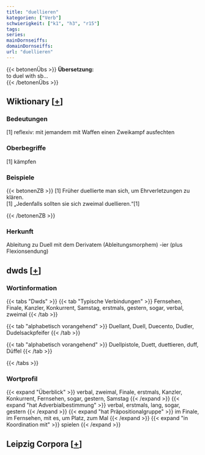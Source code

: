 ```yaml
---
title: "duellieren"
kategorien: ["Verb"]
schwierigkeit: ["k1", "h3", "r15"]
tags:
series:
mainDornseiffs:
domainDornseiffs:
url: "duellieren"
---
```


{{< betonenÜbs >}}
**Übersetzung:**  
to duel with sb...  
{{< /betonenÜbs >}}

## Wiktionary [[+](https://de.wiktionary.org/wiki/duellieren)]

### Bedeutungen
[1] reflexiv: mit jemandem mit Waffen einen Zweikampf ausfechten  

### Oberbegriffe
[1] kämpfen  

### Beispiele
{{< betonenZB >}}
[1] Früher duellierte man sich, um Ehrverletzungen zu klären.  
[1] „Jedenfalls sollten sie sich zweimal duellieren.“[1]  

{{< /betonenZB >}}
### Herkunft
Ableitung zu Duell mit dem Derivatem (Ableitungsmorphem) -ier (plus Flexionsendung)  



## dwds [[+](https://www.dwds.de/wb/duellieren)]

### Wortinformation
{{< tabs "Dwds" >}}
{{< tab "Typische Verbindungen" >}}
Fernsehen, Finale, Kanzler, Konkurrent, Samstag, erstmals, gestern, sogar, verbal, zweimal
{{< /tab >}}

{{< tab "alphabetisch vorangehend" >}}
Duellant, Duell, Duecento, Dudler, Dudelsackpfeifer
{{< /tab >}}

{{< tab "alphabetisch vorangehend" >}}
Duellpistole, Duett, duettieren, duff, Düffel
{{< /tab >}}

{{< /tabs >}}

### Wortprofil
{{< expand "Überblick" >}} verbal, zweimal, Finale, erstmals, Kanzler, Konkurrent, Fernsehen, sogar, gestern, Samstag {{< /expand >}}
{{< expand "hat Adverbialbestimmung" >}} verbal, erstmals, lang, sogar, gestern {{< /expand >}}
{{< expand "hat Präpositionalgruppe" >}} im Finale, im Fernsehen, mit es, um Platz, zum Mal {{< /expand >}}
{{< expand "in Koordination mit" >}} spielen {{< /expand >}}

## Leipzig Corpora [[+](https://corpora.uni-leipzig.de/en/res?word=duellieren&corpusId=deu_newscrawl-public_2018)]


